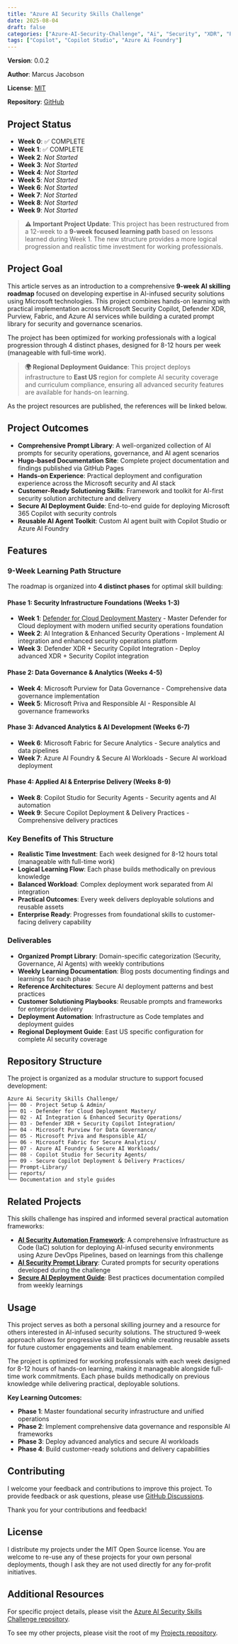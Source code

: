 ```yaml
---
title: "Azure AI Security Skills Challenge"
date: 2025-08-04
draft: false
categories: ["Azure-AI-Security-Challenge", "Ai", "Security", "XDR", "Purview", "Priva", "Fabric"]
tags: ["Copilot", "Copilot Studio", "Azure Ai Foundry"]
---
```


**Version**:    0.0.2

**Author**:     Marcus Jacobson

**License**:    [MIT](https://opensource.org/licenses/MIT)

**Repository**: [GitHub](https://github.com/marcusjacobson/Projects/blob/main/Microsoft/Azure%20Ai%20Security%20Skills%20Challenge/README.md)

## Project Status

- **Week 0**: ✅ COMPLETE
- **Week 1**: ✅ COMPLETE
- **Week 2**: *Not Started*
- **Week 3**: *Not Started*
- **Week 4**: *Not Started*
- **Week 5**: *Not Started*
- **Week 6**: *Not Started*
- **Week 7**: *Not Started*
- **Week 8**: *Not Started*
- **Week 9**: *Not Started*

> **⚠️ Important Project Update**: This project has been restructured from a 12-week to a **9-week focused learning path** based on lessons learned during Week 1. The new structure provides a more logical progression and realistic time investment for working professionals.


## Project Goal

This article serves as an introduction to a comprehensive **9-week AI skilling roadmap** focused on developing expertise in AI-infused security solutions using Microsoft technologies. This project combines hands-on learning with practical implementation across Microsoft Security Copilot, Defender XDR, Purview, Fabric, and Azure AI services while building a curated prompt library for security and governance scenarios.

The project has been optimized for working professionals with a logical progression through 4 distinct phases, designed for 8-12 hours per week (manageable with full-time work).

> **🌍 Regional Deployment Guidance**: This project deploys infrastructure to **East US** region for complete AI security coverage and curriculum compliance, ensuring all advanced security features are available for hands-on learning.

As the project resources are published, the references will be linked below.

## Project Outcomes

- **Comprehensive Prompt Library**: A well-organized collection of AI prompts for security operations, governance, and AI agent scenarios
- **Hugo-based Documentation Site**: Complete project documentation and findings published via GitHub Pages
- **Hands-on Experience**: Practical deployment and configuration experience across the Microsoft security and AI stack
- **Customer-Ready Solutioning Skills**: Framework and toolkit for AI-first security solution architecture and delivery
- **Secure AI Deployment Guide**: End-to-end guide for deploying Microsoft 365 Copilot with security controls
- **Reusable AI Agent Toolkit**: Custom AI agent built with Copilot Studio or Azure AI Foundry

## Features

### 9-Week Learning Path Structure

The roadmap is organized into **4 distinct phases** for optimal skill building:

#### **Phase 1: Security Infrastructure Foundations (Weeks 1-3)**

- **Week 1**: [Defender for Cloud Deployment Mastery](/posts/ai-skilling-week-0-project-setup/index.html) - Master Defender for Cloud deployment with modern unified security operations foundation
- **Week 2**: AI Integration & Enhanced Security Operations - Implement AI integration and enhanced security operations platform
- **Week 3**: Defender XDR + Security Copilot Integration - Deploy advanced XDR + Security Copilot integration

#### **Phase 2: Data Governance & Analytics (Weeks 4-5)**

- **Week 4**: Microsoft Purview for Data Governance - Comprehensive data governance implementation
- **Week 5**: Microsoft Priva and Responsible AI - Responsible AI governance frameworks

#### **Phase 3: Advanced Analytics & AI Development (Weeks 6-7)**

- **Week 6**: Microsoft Fabric for Secure Analytics - Secure analytics and data pipelines
- **Week 7**: Azure AI Foundry & Secure AI Workloads - Secure AI workload deployment

#### **Phase 4: Applied AI & Enterprise Delivery (Weeks 8-9)**

- **Week 8**: Copilot Studio for Security Agents - Security agents and AI automation
- **Week 9**: Secure Copilot Deployment & Delivery Practices - Comprehensive delivery practices

### Key Benefits of This Structure

- **Realistic Time Investment**: Each week designed for 8-12 hours total (manageable with full-time work)
- **Logical Learning Flow**: Each phase builds methodically on previous knowledge
- **Balanced Workload**: Complex deployment work separated from AI integration
- **Practical Outcomes**: Every week delivers deployable solutions and reusable assets
- **Enterprise Ready**: Progresses from foundational skills to customer-facing delivery capability

### Deliverables

- **Organized Prompt Library**: Domain-specific categorization (Security, Governance, AI Agents) with weekly contributions
- **Weekly Learning Documentation**: Blog posts documenting findings and learnings for each phase
- **Reference Architectures**: Secure AI deployment patterns and best practices
- **Customer Solutioning Playbooks**: Reusable prompts and frameworks for enterprise delivery
- **Deployment Automation**: Infrastructure as Code templates and deployment guides
- **Regional Deployment Guide**: East US specific configuration for complete AI security coverage

## Repository Structure

The project is organized as a modular structure to support focused development:

```text
Azure Ai Security Skills Challenge/
├── 00 - Project Setup & Admin/
├── 01 - Defender for Cloud Deployment Mastery/
├── 02 - AI Integration & Enhanced Security Operations/
├── 03 - Defender XDR + Security Copilot Integration/
├── 04 - Microsoft Purview for Data Governance/
├── 05 - Microsoft Priva and Responsible AI/
├── 06 - Microsoft Fabric for Secure Analytics/
├── 07 - Azure AI Foundry & Secure AI Workloads/
├── 08 - Copilot Studio for Security Agents/
├── 09 - Secure Copilot Deployment & Delivery Practices/
├── Prompt-Library/
├── reports/
└── Documentation and style guides
```

## Related Projects

This skills challenge has inspired and informed several practical automation frameworks:

- **[AI Security Automation Framework](../ai-security-automation-framework/)**: A comprehensive Infrastructure as Code (IaC) solution for deploying AI-infused security environments using Azure DevOps Pipelines, based on learnings from this challenge
- **[AI Security Prompt Library](https://github.com/marcusjacobson/Projects/tree/main/Microsoft/AI-Security-Prompt-Library)**: Curated prompts for security operations developed during the challenge
- **[Secure AI Deployment Guide](https://github.com/marcusjacobson/Projects/tree/main/Microsoft/Secure-AI-Deployment)**: Best practices documentation compiled from weekly learnings

## Usage

This project serves as both a personal skilling journey and a resource for others interested in AI-infused security solutions. The structured 9-week approach allows for progressive skill building while creating reusable assets for future customer engagements and team enablement.

The project is optimized for working professionals with each week designed for 8-12 hours of hands-on learning, making it manageable alongside full-time work commitments. Each phase builds methodically on previous knowledge while delivering practical, deployable solutions.

**Key Learning Outcomes:**

- **Phase 1**: Master foundational security infrastructure and unified operations
- **Phase 2**: Implement comprehensive data governance and responsible AI frameworks  
- **Phase 3**: Deploy advanced analytics and secure AI workloads
- **Phase 4**: Build customer-ready solutions and delivery capabilities

## Contributing

I welcome your feedback and contributions to improve this project. To provide feedback or ask questions, please use [GitHub Discussions](https://github.com/marcusjacobson/Projects/discussions).

Thank you for your contributions and feedback!

## License

I distribute my projects under the MIT Open Source license. You are welcome to re-use any of these projects for your own personal deployments, though I ask they are not used directly for any for-profit initiatives.

## Additional Resources

For specific project details, please visit the [Azure AI Security Skills Challenge repository](https://github.com/marcusjacobson/Projects/blob/main/Microsoft/Azure%20Ai%20Security%20Skills%20Challenge/README.md).

To see my other projects, please visit the root of my [Projects repository](https://github.com/marcusjacobson/Projects).
